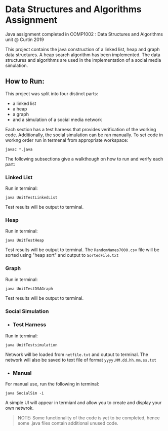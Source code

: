 # Data Structures and Algorithms Assignment
Java assignment completed in COMP1002 : Data Structures and Algorithms unit  @ Curtin 2019

This project contains the java construction of a linked list, heap and graph data structures. A heap search algorithm has been implemented. The data structures and algorithms are used in the implementation of a social media simulation. 

<h2>How to Run:</h2>
This project was split into four distinct parts: 

 - a linked list
 - a heap
 - a graph 
 - and a simulation of a social media network
 
Each section has a test harness that provides verification of the working code. Additionally, the social simulation can be ran manually. 
To set code in workng order run in termenal from appropriate workspace: 

```
javac *.java
```
The following subsections give a walkthough on how to run and verify each part:

<h3>Linked List</h3>
Run in terminal: 

```
java UnitTestLinkedList
```
Test results will be output to terminal.

<h3>Heap</h3>
Run in terminal: 

```
java UnitTestHeap
```
Test results will be output to terminal. The `RandomNames7000.csv` file will be sorted using "heap sort" and output to `SortedFile.txt`

<h3>Graph</h3>
Run in terminal: 

```
java UnitTestDSAGraph
```
Test results will be output to terminal.
<h3>Social Simulation</h3>
 
 - <h3> Test Harness</h3>
Run in terminal: 

```
java UnitTestsimulation
```

Network will be loaded from `netfile.txt` and output to terminal. The network will also be saved to text file of format `yyyy.MM.dd.hh.mm.ss.txt`
 - <h3> Manual</h3>
For manual use, run the following in terminal: 
```
java SocialSim -i
```
A simple UI will appear in termianl and allow you to create and display your own netwrok.

> NOTE: Some functionality of the code is yet to be completed, hence some .java files contain additional unused code. 
 
